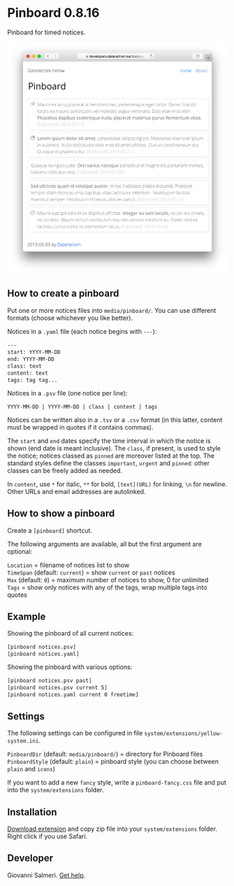 # Pinboard 0.8.16

Pinboard for timed notices.

<p align="center"><img src="pinboard-screenshot.png?raw=true" alt="Screenshot"></p>

## How to create a pinboard

Put one or more notices files into `media/pinboard/`. You can use different formats (choose whichever you like better).

Notices in a `.yaml` file (each notice begins with `---`):

    ---
    start: YYYY-MM-DD
    end: YYYY-MM-DD
    class: text
    content: text
    tags: tag tag...

Notices in a `.psv` file (one notice per line):

    YYYY-MM-DD | YYYY-MM-DD | class | content | tags

Notices can be written also in a `.tsv` or a `.csv` format (in this latter, content must be wrapped in quotes if it contains commas).

The `start` and `end` dates specify the time interval in which the notice is shown (end date is meant inclusive). The `class`, if present, is used to style the notice; notices classed as `pinned` are moreover listed at the top. The standard styles define the classes `important`, `urgent` and `pinned`: other classes can be freely added as needed.

In `content`, use `*` for italic, `**` for bold, `[text](URL)` for linking, `\n` for newline. Other URLs and email addresses are autolinked.

## How to show a pinboard

Create a `[pinboard]` shortcut.

The following arguments are available, all but the first argument are optional:

`Location` = filename of notices list to show  
`TimeSpan` (default: `current`) = show `current` or `past` notices  
`Max` (default: `0`) = maximum number of notices to show, 0 for unlimited  
`Tags` = show only notices with any of the tags, wrap multiple tags into quotes  

## Example

Showing the pinboard of all current notices:

    [pinboard notices.psv]
    [pinboard notices.yaml]

Showing the pinboard with various options:

    [pinboard notices.psv past]
    [pinboard notices.psv current 5]
    [pinboard notices.yaml current 0 freetime]

## Settings

The following settings can be configured in file `system/extensions/yellow-system.ini`.

`PinboardDir` (default: `media/pinboard/`) = directory for Pinboard files  
`PinboardStyle` (default: `plain`) = pinboard style (you can choose between `plain` and `icons`) 

If you want to add a new `fancy` style, write a `pinboard-fancy.css`  file and put into the `system/extensions` folder.

## Installation

[Download extension](https://github.com/GiovanniSalmeri/yellow-pinboard/archive/master.zip) and copy zip file into your `system/extensions` folder. Right click if you use Safari.

## Developer

Giovanni Salmeri. [Get help](https://github.com/GiovanniSalmeri/yellow-pinboard/issues).
